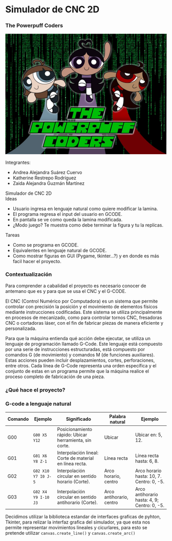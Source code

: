 # Simulador de CNC 2D
### The Powerpuff Coders
![Logo del proyecto](Logo.jpg)


Integrantes:  
- Andrea Alejandra Suárez Cuervo  
- Katherine Restrepo Rodríguez  
- Zaida Alejandra Guzmán Martínez  

Simulador de CNC 2D  
Ideas  
- Usuario ingresa en lenguaje natural como quiere modificar la lamina.
- El programa regresa el input del usuario en GCODE.
- En pantalla se ve como queda la lamina modificada.
- ¿Modo juego? Te muestra como debe terminar la figura y tu la replicas. 

Tareas
- Como se programa en GCODE.
- Equivalentes en lenguaje natural de GCODE.
- Como mostrar figuras en GUI (Pygame, tkinter...?) y en donde es más facil hacer el proyecto.
  
### Contextualización
Para comprender a cabalidad el proyecto es necesario conocer de antemano que es y para que se usa el CNC y el G-CODE.

El CNC (Control Numérico por Computadora) es un sistema que permite controlar con precisión la posición y el movimiento de elementos físicos mediante instrucciones codificadas. Este sistema se utiliza principalmente en procesos de mecanizado, como para controlar tornos CNC, fresadoras CNC o cortadoras láser, con el fin de fabricar piezas de manera eficiente y personalizada.

Para que la máquina entienda qué acción debe ejecutar, se utiliza un lenguaje de programación llamado G-Code. Este lenguaje está compuesto por una serie de instrucciones estructuradas, está compuesto por comandos G (de movimiento) y comandos M (de funciones auxiliares). Estas acciones pueden incluir desplazamientos, cortes, perforaciones, entre otros.
Cada línea de G-Code representa una orden específica y el conjunto de estas en un programa permite que la máquina realice el proceso completo de fabricación de una pieza. 

### ¿Qué hace el proyecto?
### G-code a lenguaje natural
| **Comando** | **Ejemplo** | **Significado** | **Palabra natural** | **Ejemplo** |
| --- | --- | --- | --- | --- |
| G00 | `G00 X5 Y12` | Posicionamiento rápido: Ubicar herramienta, sin corte. | Ubicar | Ubicar en: 5, 12. |
| G01 | `G01 X6 Y8 Z-1`   | Interpolación lineal: Corte de material en línea recta. | Línea recta | Línea recta hasta: 6, 8. |
| G02 | `G02 X10 Y7 I0 J-5` | Interpolación circular en sentido horario (Corte). | Arco horario, centro | Arco horario hasta: 10, 7. Centro: 0, -5.  |
| G03 | `G02 X4 Y9 I-10 J3` | Interpolación circular en sentido antihorario (Corte). | Arco antihorario, centro | Arco antihorario hasta: 4, 9; Centro: 0, -5.  |

Decidimos utilizar la biblioteca estandar de interfaces graficas de pyhton, Tkinter, para relizar la interfaz grafica del simulador, ya que esta nos permite representar movimientos lineales y cicurlares, para esto se pretende utilizar `canvas.create_line()` y `canvas.create_arc()`
